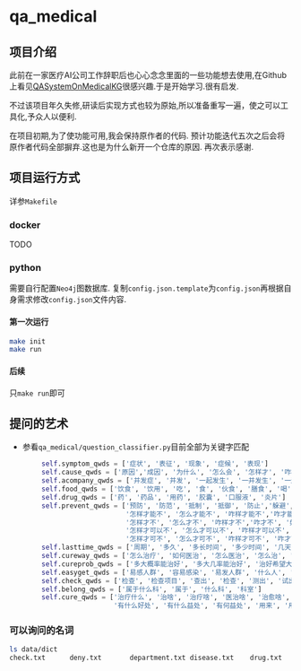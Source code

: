 # qa_medical

## 项目介绍
此前在一家医疗AI公司工作辞职后也心心念念里面的一些功能想去使用,在Github上看见[QASystemOnMedicalKG](https://github.com/liuhuanyong/QASystemOnMedicalKG)很感兴趣.于是开始学习.很有启发.

不过该项目年久失修,研读后实现方式也较为原始,所以准备重写一遍，使之可以工具化,予众人以便利.

在项目初期,为了使功能可用,我会保持原作者的代码. 预计功能迭代五次之后会将原作者代码全部摒弃.这也是为什么新开一个仓库的原因.
再次表示感谢.

## 项目运行方式
详参`Makefile`

### docker
TODO
### python
需要自行配置`Neo4j`图数据库.
复制`config.json.template`为`config.json`再根据自身需求修改`config.json`文件内容.
#### 第一次运行
```bash
make init
make run
```
#### 后续
只`make run`即可

## 提问的艺术
- 参看`qa_medical/question_classifier.py`目前全部为关键字匹配
```py
        self.symptom_qwds = ['症状', '表征', '现象', '症候', '表现']
        self.cause_qwds = ['原因','成因', '为什么', '怎么会', '怎样才', '咋样才', '怎样会', '如何会', '为啥', '为何', '如何才会', '怎么才会', '会导致', '会造成']
        self.acompany_qwds = ['并发症', '并发', '一起发生', '一并发生', '一起出现', '一并出现', '一同发生', '一同出现', '伴随发生', '伴随', '共现']
        self.food_qwds = ['饮食', '饮用', '吃', '食', '伙食', '膳食', '喝', '菜' ,'忌口', '补品', '保健品', '食谱', '菜谱', '食用', '食物','补品']
        self.drug_qwds = ['药', '药品', '用药', '胶囊', '口服液', '炎片']
        self.prevent_qwds = ['预防', '防范', '抵制', '抵御', '防止','躲避','逃避','避开','免得','逃开','避开','避掉','躲开','躲掉','绕开',
                             '怎样才能不', '怎么才能不', '咋样才能不','咋才能不', '如何才能不',
                             '怎样才不', '怎么才不', '咋样才不','咋才不', '如何才不',
                             '怎样才可以不', '怎么才可以不', '咋样才可以不', '咋才可以不', '如何可以不',
                             '怎样才可不', '怎么才可不', '咋样才可不', '咋才可不', '如何可不']
        self.lasttime_qwds = ['周期', '多久', '多长时间', '多少时间', '几天', '几年', '多少天', '多少小时', '几个小时', '多少年']
        self.cureway_qwds = ['怎么治疗', '如何医治', '怎么医治', '怎么治', '怎么医', '如何治', '医治方式', '疗法', '咋治', '怎么办', '咋办', '咋治']
        self.cureprob_qwds = ['多大概率能治好', '多大几率能治好', '治好希望大么', '几率', '几成', '比例', '可能性', '能治', '可治', '可以治', '可以医']
        self.easyget_qwds = ['易感人群', '容易感染', '易发人群', '什么人', '哪些人', '感染', '染上', '得上']
        self.check_qwds = ['检查', '检查项目', '查出', '检查', '测出', '试出']
        self.belong_qwds = ['属于什么科', '属于', '什么科', '科室']
        self.cure_qwds = ['治疗什么', '治啥', '治疗啥', '医治啥', '治愈啥', '主治啥', '主治什么', '有什么用', '有何用', '用处', '用途',
                          '有什么好处', '有什么益处', '有何益处', '用来', '用来做啥', '用来作甚', '需要', '要']
```
### 可以询问的名词
```bash
ls data/dict
check.txt      deny.txt       department.txt disease.txt    drug.txt       food.txt       producer.txt   symptom.txt
```